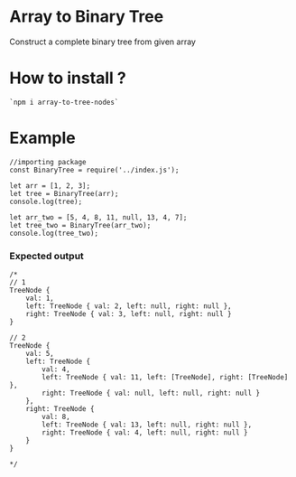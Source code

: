 # Array to Binary Tree

Construct a complete binary tree from given array

# How to install ?

    `npm i array-to-tree-nodes`

# Example

    //importing package
    const BinaryTree = require('../index.js');

    let arr = [1, 2, 3];
    let tree = BinaryTree(arr);
    console.log(tree);

    let arr_two = [5, 4, 8, 11, null, 13, 4, 7];
    let tree_two = BinaryTree(arr_two);
    console.log(tree_two);

### Expected output

    /*
    // 1
    TreeNode {
        val: 1,
        left: TreeNode { val: 2, left: null, right: null },
        right: TreeNode { val: 3, left: null, right: null }
    }

    // 2
    TreeNode {
        val: 5,
        left: TreeNode {
            val: 4,
            left: TreeNode { val: 11, left: [TreeNode], right: [TreeNode] },
            right: TreeNode { val: null, left: null, right: null }
        },
        right: TreeNode {
            val: 8,
            left: TreeNode { val: 13, left: null, right: null },
            right: TreeNode { val: 4, left: null, right: null }
        }
    }

    */

